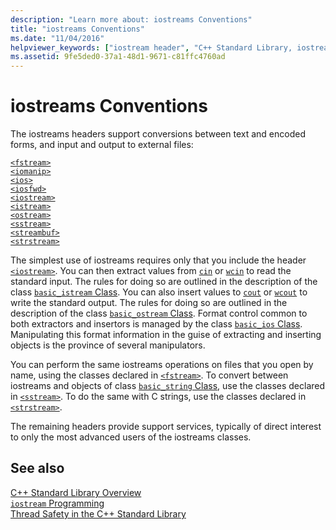 ```yaml
---
description: "Learn more about: iostreams Conventions"
title: "iostreams Conventions"
ms.date: "11/04/2016"
helpviewer_keywords: ["iostream header", "C++ Standard Library, iostreams"]
ms.assetid: 9fe5ded0-37a1-48d1-9671-c81ffc4760ad
---
```

# iostreams Conventions

The iostreams headers support conversions between text and encoded forms, and input and output to external files:

[`<fstream>`](fstream.md)\
[`<iomanip>`](iomanip.md)\
[`<ios>`](ios.md)\
[`<iosfwd>`](iosfwd.md)\
[`<iostream>`](iostream.md)\
[`<istream>`](istream.md)\
[`<ostream>`](ostream.md)\
[`<sstream>`](sstream.md)\
[`<streambuf>`](streambuf.md)\
[`<strstream>`](strstream.md)

The simplest use of iostreams requires only that you include the header [`<iostream>`](iostream.md). You can then extract values from [`cin`](iostream.md#cin) or [`wcin`](iostream.md#wcin) to read the standard input. The rules for doing so are outlined in the description of the class [`basic_istream` Class](basic-istream-class.md). You can also insert values to [`cout`](iostream.md#cout) or [`wcout`](iostream.md#wcout) to write the standard output. The rules for doing so are outlined in the description of the class [`basic_ostream` Class](basic-ostream-class.md). Format control common to both extractors and insertors is managed by the class [`basic_ios` Class](basic-ios-class.md). Manipulating this format information in the guise of extracting and inserting objects is the province of several manipulators.

You can perform the same iostreams operations on files that you open by name, using the classes declared in [`<fstream>`](fstream.md). To convert between iostreams and objects of class [`basic_string` Class](basic-string-class.md), use the classes declared in [`<sstream>`](sstream.md). To do the same with C strings, use the classes declared in [`<strstream>`](strstream.md).

The remaining headers provide support services, typically of direct interest to only the most advanced users of the iostreams classes.

## See also

[C++ Standard Library Overview](cpp-standard-library-overview.md)\
[`iostream` Programming](iostream-programming.md)\
[Thread Safety in the C++ Standard Library](thread-safety-in-the-cpp-standard-library.md)
